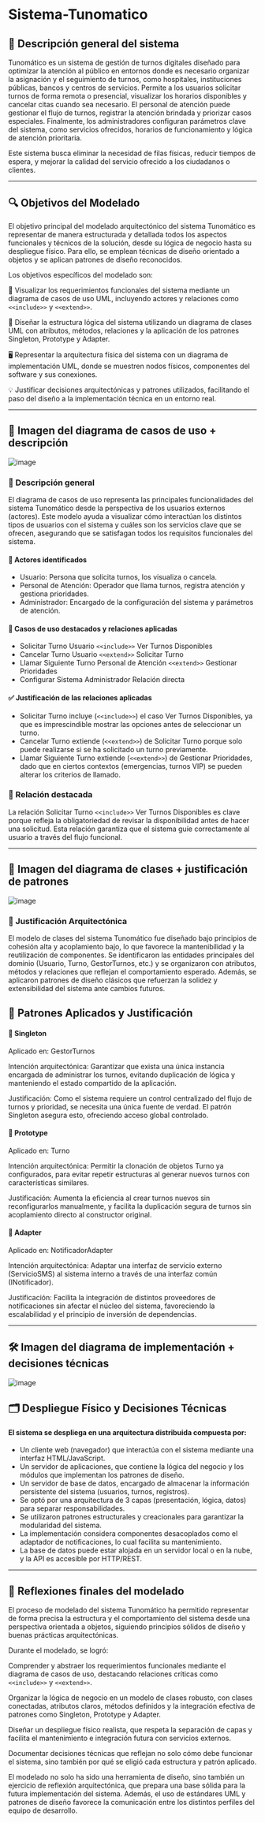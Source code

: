# Sistema-Tunomatico

## 📌 Descripción general del sistema

Tunomático es un sistema de gestión de turnos digitales diseñado para optimizar la atención al público en entornos donde es necesario organizar la asignación y el seguimiento de turnos, como hospitales, instituciones públicas, bancos y centros de servicios.
Permite a los usuarios solicitar turnos de forma remota o presencial, visualizar los horarios disponibles y cancelar citas cuando sea necesario. El personal de atención puede gestionar el flujo de turnos, registrar la atención brindada y priorizar casos especiales. Finalmente, los administradores configuran parámetros clave del sistema, como servicios ofrecidos, horarios de funcionamiento y lógica de atención prioritaria.

Este sistema busca eliminar la necesidad de filas físicas, reducir tiempos de espera, y mejorar la calidad del servicio ofrecido a los ciudadanos o clientes.
***
## 🔍 Objetivos del Modelado
El objetivo principal del modelado arquitectónico del sistema Tunomático es representar de manera estructurada y detallada todos los aspectos funcionales y técnicos de la solución, desde su lógica de negocio hasta su despliegue físico. Para ello, se emplean técnicas de diseño orientado a objetos y se aplican patrones de diseño reconocidos.

Los objetivos específicos del modelado son:

📘 Visualizar los requerimientos funcionales del sistema mediante un diagrama de casos de uso UML, incluyendo actores y relaciones como `<<include>>`  y 
`<<extend>>`.

🧩 Diseñar la estructura lógica del sistema utilizando un diagrama de clases UML con atributos, métodos, relaciones y la aplicación de los patrones Singleton, Prototype y Adapter.

🖥 Representar la arquitectura física del sistema con un diagrama de implementación UML, donde se muestren nodos físicos, componentes del software y sus conexiones.

💡 Justificar decisiones arquitectónicas y patrones utilizados, facilitando el paso del diseño a la implementación técnica en un entorno real.
***
## 🎯 Imagen del diagrama de casos de uso + descripción
![image](https://github.com/user-attachments/assets/0abc61cc-4330-4c9b-83cc-f9075505349b)

### 📌 Descripción general
El diagrama de casos de uso representa las principales funcionalidades del sistema Tunomático desde la perspectiva de los usuarios externos (actores). Este modelo ayuda a visualizar cómo interactúan los distintos tipos de usuarios con el sistema y cuáles son los servicios clave que se ofrecen, asegurando que se satisfagan todos los requisitos funcionales del sistema.

#### 👥 Actores identificados
- Usuario: Persona que solicita turnos, los visualiza o cancela.
- Personal de Atención: Operador que llama turnos, registra atención y gestiona prioridades.
- Administrador: Encargado de la configuración del sistema y parámetros de atención.

#### 🧩 Casos de uso destacados y relaciones aplicadas
- Solicitar Turno	Usuario	`<<include>>` Ver Turnos Disponibles
- Cancelar Turno	Usuario	`<<extend>>` Solicitar Turno
- Llamar Siguiente Turno	Personal de Atención	`<<extend>>` Gestionar Prioridades
- Configurar Sistema	Administrador	Relación directa

#### ✅ Justificación de las relaciones aplicadas
- Solicitar Turno incluye (`<<include>>`) el caso Ver Turnos Disponibles, ya que es imprescindible mostrar las opciones antes de seleccionar un turno.
- Cancelar Turno extiende (`<<extend>>`) de Solicitar Turno porque solo puede realizarse si se ha solicitado un turno previamente.
- Llamar Siguiente Turno extiende (`<<extend>>`) de Gestionar Prioridades, dado que en ciertos contextos (emergencias, turnos VIP) se pueden alterar los criterios de llamado.

### 🌟 Relación destacada
La relación Solicitar Turno `<<include>>` Ver Turnos Disponibles es clave porque refleja la obligatoriedad de revisar la disponibilidad antes de hacer una solicitud. Esta relación garantiza que el sistema guíe correctamente al usuario a través del flujo funcional.
***
## 🧩 Imagen del diagrama de clases + justificación de patrones
![image](https://github.com/user-attachments/assets/5c636d30-5346-4c29-9324-a799e79b8569)
### 🧩 Justificación Arquitectónica
El modelo de clases del sistema Tunomático fue diseñado bajo principios de cohesión alta y acoplamiento bajo, lo que favorece la mantenibilidad y la reutilización de componentes. Se identificaron las entidades principales del dominio (Usuario, Turno, GestorTurnos, etc.) y se organizaron con atributos, métodos y relaciones que reflejan el comportamiento esperado.
Además, se aplicaron patrones de diseño clásicos que refuerzan la solidez y extensibilidad del sistema ante cambios futuros.

## 🎯 Patrones Aplicados y Justificación
#### 🔹 Singleton
Aplicado en: GestorTurnos

Intención arquitectónica: Garantizar que exista una única instancia encargada de administrar los turnos, evitando duplicación de lógica y manteniendo el estado compartido de la aplicación.

Justificación: Como el sistema requiere un control centralizado del flujo de turnos y prioridad, se necesita una única fuente de verdad. El patrón Singleton asegura esto, ofreciendo acceso global controlado.

#### 🔹 Prototype
Aplicado en: Turno

Intención arquitectónica: Permitir la clonación de objetos Turno ya configurados, para evitar repetir estructuras al generar nuevos turnos con características similares.

Justificación: Aumenta la eficiencia al crear turnos nuevos sin reconfigurarlos manualmente, y facilita la duplicación segura de turnos sin acoplamiento directo al constructor original.

#### 🔹 Adapter
Aplicado en: NotificadorAdapter

Intención arquitectónica: Adaptar una interfaz de servicio externo (ServicioSMS) al sistema interno a través de una interfaz común (INotificador).

Justificación: Facilita la integración de distintos proveedores de notificaciones sin afectar el núcleo del sistema, favoreciendo la escalabilidad y el principio de inversión de dependencias.
***
## 🛠 Imagen del diagrama de implementación + decisiones técnicas
![image](https://github.com/user-attachments/assets/acd61307-91cb-4ef6-9094-6ce87bc85a3f)
## 🗂 Despliegue Físico y Decisiones Técnicas

#### El sistema se despliega en una arquitectura distribuida compuesta por:
- Un cliente web (navegador) que interactúa con el sistema mediante una interfaz HTML/JavaScript.
- Un servidor de aplicaciones, que contiene la lógica del negocio y los módulos que implementan los patrones de diseño.
- Un servidor de base de datos, encargado de almacenar la información persistente del sistema (usuarios, turnos, registros).
- Se optó por una arquitectura de 3 capas (presentación, lógica, datos) para separar responsabilidades.
- Se utilizaron patrones estructurales y creacionales para garantizar la modularidad del sistema.
- La implementación considera componentes desacoplados como el adaptador de notificaciones, lo cual facilita su mantenimiento.
- La base de datos puede estar alojada en un servidor local o en la nube, y la API es accesible por HTTP/REST.
***
## 🧠 Reflexiones finales del modelado

El proceso de modelado del sistema Tunomático ha permitido representar de forma precisa la estructura y el comportamiento del sistema desde una perspectiva orientada a objetos, siguiendo principios sólidos de diseño y buenas prácticas arquitectónicas.

Durante el modelado, se logró:

Comprender y abstraer los requerimientos funcionales mediante el diagrama de casos de uso, destacando relaciones críticas como `<<include>>` y `<<extend>>`.

Organizar la lógica de negocio en un modelo de clases robusto, con clases conectadas, atributos claros, métodos definidos y la integración efectiva de patrones como Singleton, Prototype y Adapter.

Diseñar un despliegue físico realista, que respeta la separación de capas y facilita el mantenimiento e integración futura con servicios externos.

Documentar decisiones técnicas que reflejan no solo cómo debe funcionar el sistema, sino también por qué se eligió cada estructura y patrón aplicado.

El modelado no solo ha sido una herramienta de diseño, sino también un ejercicio de reflexión arquitectónica, que prepara una base sólida para la futura implementación del sistema. Además, el uso de estándares UML y patrones de diseño favorece la comunicación entre los distintos perfiles del equipo de desarrollo.
